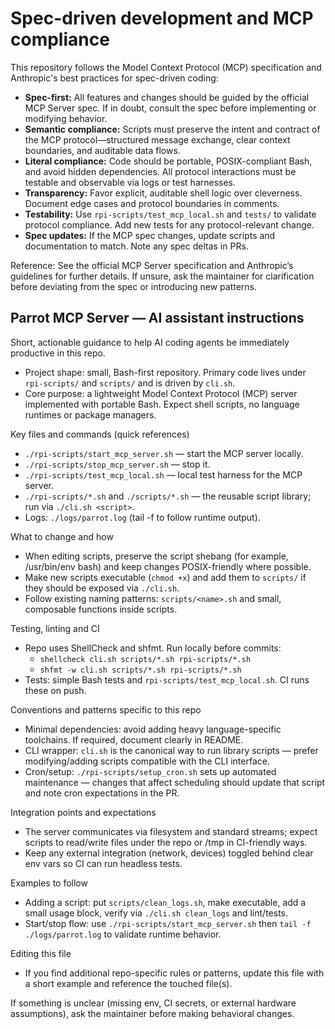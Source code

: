 # Spec-driven development and MCP compliance

This repository follows the Model Context Protocol (MCP) specification and Anthropic's best practices for spec-driven coding:

- **Spec-first:** All features and changes should be guided by the official MCP Server spec. If in doubt, consult the spec before implementing or modifying behavior.
- **Semantic compliance:** Scripts must preserve the intent and contract of the MCP protocol—structured message exchange, clear context boundaries, and auditable data flows.
- **Literal compliance:** Code should be portable, POSIX-compliant Bash, and avoid hidden dependencies. All protocol interactions must be testable and observable via logs or test harnesses.
- **Transparency:** Favor explicit, auditable shell logic over cleverness. Document edge cases and protocol boundaries in comments.
- **Testability:** Use `rpi-scripts/test_mcp_local.sh` and `tests/` to validate protocol compliance. Add new tests for any protocol-relevant change.
- **Spec updates:** If the MCP spec changes, update scripts and documentation to match. Note any spec deltas in PRs.

Reference: See the official MCP Server specification and Anthropic’s guidelines for further details. If unsure, ask the maintainer for clarification before deviating from the spec or introducing new patterns.

<!-- Copilot instructions tailored for the parrot_mcp_server repository -->

## Parrot MCP Server — AI assistant instructions

Short, actionable guidance to help AI coding agents be immediately productive in this repo.

- Project shape: small, Bash-first repository. Primary code lives under `rpi-scripts/` and `scripts/` and is driven by `cli.sh`.
- Core purpose: a lightweight Model Context Protocol (MCP) server implemented with portable Bash. Expect shell scripts, no language runtimes or package managers.

Key files and commands (quick references)

- `./rpi-scripts/start_mcp_server.sh` — start the MCP server locally.
- `./rpi-scripts/stop_mcp_server.sh` — stop it.
- `./rpi-scripts/test_mcp_local.sh` — local test harness for the MCP server.
- `./rpi-scripts/*.sh` and `./scripts/*.sh` — the reusable script library; run via `./cli.sh <script>`.
- Logs: `./logs/parrot.log` (tail -f to follow runtime output).

What to change and how

- When editing scripts, preserve the script shebang (for example, /usr/bin/env bash) and keep changes POSIX-friendly where possible.
- Make new scripts executable (`chmod +x`) and add them to `scripts/` if they should be exposed via `./cli.sh`.
- Follow existing naming patterns: `scripts/<name>.sh` and small, composable functions inside scripts.

Testing, linting and CI

- Repo uses ShellCheck and shfmt. Run locally before commits:
  - `shellcheck cli.sh scripts/*.sh rpi-scripts/*.sh`
  - `shfmt -w cli.sh scripts/*.sh rpi-scripts/*.sh`
- Tests: simple Bash tests and `rpi-scripts/test_mcp_local.sh`. CI runs these on push.

Conventions and patterns specific to this repo

- Minimal dependencies: avoid adding heavy language-specific toolchains. If required, document clearly in README.
- CLI wrapper: `cli.sh` is the canonical way to run library scripts — prefer modifying/adding scripts compatible with the CLI interface.
- Cron/setup: `./rpi-scripts/setup_cron.sh` sets up automated maintenance — changes that affect scheduling should update that script and note cron expectations in the PR.

Integration points and expectations

- The server communicates via filesystem and standard streams; expect scripts to read/write files under the repo or /tmp in CI-friendly ways.
- Keep any external integration (network, devices) toggled behind clear env vars so CI can run headless tests.

Examples to follow

- Adding a script: put `scripts/clean_logs.sh`, make executable, add a small usage block, verify via `./cli.sh clean_logs` and lint/tests.
- Start/stop flow: use `./rpi-scripts/start_mcp_server.sh` then `tail -f ./logs/parrot.log` to validate runtime behavior.

Editing this file

- If you find additional repo-specific rules or patterns, update this file with a short example and reference the touched file(s).

If something is unclear (missing env, CI secrets, or external hardware assumptions), ask the maintainer before making behavioral changes.
